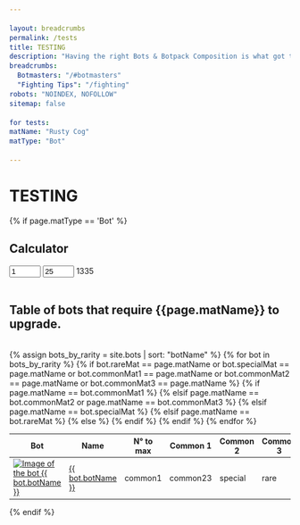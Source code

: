 ```yaml
---

layout: breadcrumbs
permalink: /tests
title: TESTING
description: "Having the right Bots & Botpack Composition is what got the best Botmasters where they are today. Learn everything you need to be one of them in here!" 
breadcrumbs:
  Botmasters: "/#botmasters"
  "Fighting Tips": "/fighting"
robots: "NOINDEX, NOFOLLOW"
sitemap: false

for tests:
matName: "Rusty Cog"
matType: "Bot"

---
```


# TESTING






{% if page.matType == 'Bot' %}

## Calculator

<div id="scrap-calc">
	<input class="calc-current" type="number" value="1" min="1" max="24">
	<input class="calc-target" type="number" value="25" min="2" max="25">
	<span class="scrapcost" >1335</span>
</div>



<div id="scrap-table">

<br>
<h2 id="{{page.path}}"table>Table of bots that require {{page.matName}} to upgrade.</h2>
<br>

 <table class="collection-list no-inline">
  <thead>
    <tr>
      <th>Bot</th>
      <th>Name</th>
      <th>N° to max</th>
      <th>Common 1</th>
      <th>Common 2</th>
      <th>Common 3</th>
      <th>Special</th>
      <th>Rare</th>
      <th>Essence</th>
    </tr>
  </thead>
  <tbody>
    {% assign bots_by_rarity = site.bots | sort: "botName" %}
    {% for bot in bots_by_rarity %}
    {% if bot.rareMat == page.matName or bot.specialMat == page.matName or bot.commonMat1 == page.matName or bot.commonMat2 == page.matName or bot.commonMat3 == page.matName %}
      <tr class="collection-list-entry rarity_{{bot.botRarity}}">
          <td class="table-pic">
       <a href="{{ site.baseurl }}{{ bot.url }}" title="Everything about the bot {{ bot.botName }}"> 
        <img loading="lazy"   src="/assets/img/bots{{ bot.url }}.png" alt="Image of the bot {{ bot.botName }}"> 
       </a>
          </td>
          <td>
            <a href="{{ site.baseurl }}{{ bot.url }}" title="Everything about the bot {{ bot.botName }}"> {{ bot.botName }} </a>
          </td>
            {% if page.matName == bot.commonMat1 %}
                <td><span class="scrapcostC1" >common1</span></td>
            {% elsif page.matName == bot.commonMat2 or page.matName == bot.commonMat3 %}
                <td><span class="scrapcostC23" >common23</span></td>
            {% elsif page.matName == bot.specialMat %}
                <td><span class="scrapcostS" >special</span></td>
            {% elsif page.matName == bot.rareMat %}
                <td><span class="scrapcostR" >rare</span></td>
            {% else %}
                <td>8</td>   
            {% endif %}        
            <td class="rarity_Common">
              <a href="/{{bot.commonMat1 | slugify}}" title="{{bot.commonMat1}}">
                <img loading="lazy"   src="/assets/img/materials/{{bot.commonMat1 | slugify}}.png" alt="{{bot.commonMat1}}" >
              </a>
            </td>
            <td class="rarity_Common">
              <a href="/{{bot.commonMat2 | slugify}}" title="{{bot.commonMat2}}">
                <img loading="lazy"   src="/assets/img/materials/{{bot.commonMat2 | slugify}}.png" alt="{{bot.commonMat2}}" >
              </a>
            </td>
            <td class="rarity_Common">
              <a href="/{{bot.commonMat3 | slugify}}" title="{{bot.commonMat3}}">
                <img loading="lazy"   src="/assets/img/materials/{{bot.commonMat3 | slugify}}.png" alt="{{bot.commonMat3}}" >
              </a>
            </td>
            <td class="rarity_Special">
              <a href="/{{bot.specialMat | slugify}}" title="{{bot.specialMat}}">
                <img loading="lazy"   src="/assets/img/materials/{{bot.specialMat | slugify}}.png" alt="{{bot.specialMat}}" >
              </a>
            </td>
            <td class="rarity_Rare">
              <a href="/{{bot.rareMat | slugify}}" title="{{bot.rareMat}}">
                <img loading="lazy"   src="/assets/img/materials/{{bot.rareMat | slugify}}.png" alt="{{bot.rareMat}}" >
              </a>
            </td>
            <td class="rarity_Epic">
              <a href="/essence" title="Default Essence page">
                <img loading="lazy"   src="/assets/img/materials/essence.png" alt="Default Essence pic" >
              </a>
            </td>
        </tr>
    {% endif %}
    {% endfor %}
  </tbody>
</table>

</div>

<script type="text/javascript">


const $currentLevel = document.querySelector('#scrap-calc input.calc-current');
const $targetLevel = document.querySelector('#scrap-calc input.calc-target');
const $output = document.querySelector('#scrap-calc span.scrapcost');
const $outputC1 = document.querySelector('#scrap-table span.scrapcostC1');
const $outputC23 = document.querySelector('#scrap-table span.scrapcostC23');
const $outputS = document.querySelector('#scrap-table span.scrapcostS');	
const $outputR = document.querySelector('#scrap-table span.scrapcostR');	
const $outputE = document.querySelector('#scrap-table span.scrapcostE');	
const arraycommon1 = [ 0, 1, 2, 2, 3, 4, 4, 5, 6, 8, 10, 10, 15, 15, 15, 20, 20, 25, 25, 30, 65, 130, 210, 300, 410 ];
const arraycommon2 = [ 0, 1, 2, 2, 3, 4, 4, 5, 6, 8, 10, 10, 15, 15, 15, 20, 20, 25, 25, 30, 65, 130, 210, 300, 410 ];
const arrayspecial = [ 0, 0, 0, 0, 0, 1, 2, 2, 2, 3, 3, 4, 4, 5, 6, 6, 8, 8, 10, 15, 35, 60, 75, 110, 160 ];
const arrayrare = [ 0, 0, 0, 0, 0, 0, 0, 0, 0, 0, 1, 1, 1, 1, 1, 1, 1, 1, 1, 1, 2, 3, 5, 8, 10 ];
const arrayepic = [ 0, 0, 0, 0, 0, 0, 0, 0, 0, 0, 0, 0, 0, 0, 0, 0, 0, 0, 0, 0, 1, 1, 1, 2, 3 ];


function calc(){
    var scrapCounterC1 = 0;
    var scrapCounterC23 = 0;
    var scrapCounterS = 0;
    var scrapCounterR = 0;
    var scrapCounterE = 0;
    for (let i = parseInt($currentLevel.value); i < parseInt($targetLevel.value); i++) {
        scrapCounterC1 += arraycommon1[i];
        scrapCounterC23 += arraycommon2[i];
        scrapCounterS += arrayspecial[i];
        scrapCounterR += arrayrare[i];
        scrapCounterE += arrayepic[i];
    }
    $output.innerText = scrapCounterC1;
    $outputC1.innerText = scrapCounterC1;
    $outputC23.innerText = scrapCounterC23;										 
    $outputS.innerText = scrapCounterS;										 
    $outputR.innerText = scrapCounterR;										 
    $outputE.innerText = scrapCounterE;										 
}

$currentLevel.addEventListener('input', calc);
$targetLevel.addEventListener('input', calc);

</script>
	
{% endif %}

